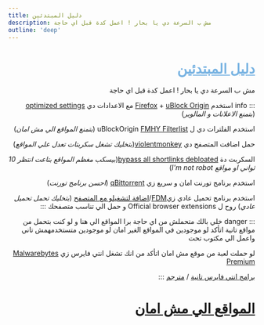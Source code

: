 ```yaml
---
title: دليل المبتدئين
description: مش ب السرعة دي يا بحار ! اعمل كدة قبل اي حاجة
outline: 'deep'
---
```


<div dir="rtl">

# <div dir="rtl"><span style="color:rgb(120, 179, 226); text-decoration: underline;">دليل المبتدئين</span></div>

مش ب السرعة دي يا بحار ! اعمل كدة قبل اي حاجة

::: info
استخدم [Firefox](https://mozilla.org/firefox/new/) + [uBlock Origin](https://ublockorigin.com/) مع الاعدادات دي [optimized settings](https://lookimg.com/images/2024/06/18/QjvI8m.png) (*بتمنع الاعلانات و المالوير*)

استخدم الفلترات دي ل uBlockOrigin [FMHY Filterlist](https://github.com/WindowsAurora/FMHYFilterlist/) (*بتمنع المواقع الي مش امان*)

حمل اضافت المتصفح دي [violentmonkey](https://violentmonkey.github.io/)(*بتخليك تشغل سكربتات تعدل علي المواقع*)

السكربت دة [bypass all shortlinks debloated](https://codeberg.org/Amm0ni4/bypass-all-shortlinks-debloated/)(*بيسكب مغظم المواقع بتاعت انتظر 10 ثواني او مواقع I'm not robot*)

استخدم برنامج تورنت امان و سريع زي [qBittorrent](https://www.qbittorrent.org/) (*احسن برنامج تورنت*)

استخدم برنامج تحميل عادي زي[FDM](https://www.freedownloadmanager.org/download.htm)/[اضافة لتشغيلو مع المتصفح](https://www.freedownloadmanager.org/download.htm) (*بتخليك تحمل تحميل عادي*) روح ل Official browser extensions و حمل الي تناسب متصفحك
:::

::: danger
خلي بالك
متحملش من اي حاجة برا المواقع الي هنا و لو كنت بتحمل من مواقع تانية اتأكد لو موجودين في المواقع الغير امان لو موجودين متستخدمهمش تاني واعمل الي مكتوب تحت

لو حملت لعبة من موقع مش امان اتأكد من انك تشغل انتي فايرس زي [Malwarebytes Premium](https://rentry.co/MB_Premium)

[برامج انتي فايرس تانية](https://www.reddit.com/r/antivirus/s/YBxupMyqyU) / [مترجم](https://rentry.co/ourserversmegathreadvirusscanning)
:::

# [المواقع الي مش امان](/Unsafe)

</div>